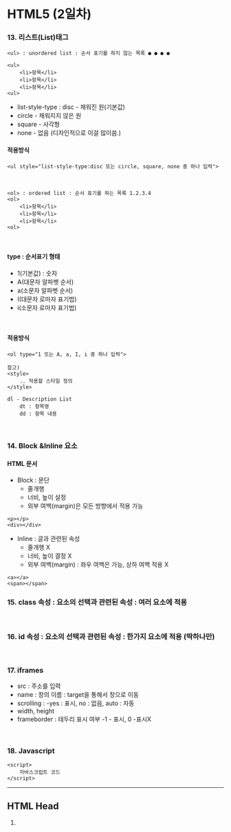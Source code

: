 # HTML5 (2일차)

### 13. 리스트(List)태그
```
<ul> : unordered list : 순서 표기를 하지 않는 목록 ● ● ● ●

<ul>
	<li>항목</li>
	<li>항목</li>
	<li>항목</li>
<ul>
```
- list-style-type : disc - 채워진 원(기본값)
- circle - 채워지지 않은 원
- square - 사각형
- none - 없음 (디자인적으로 이걸 많이씀.)

#### 적용방식
```
<ul style="list-style-type:disc 또는 circle, square, none 중 하나 입력">
```
<br>

```
<ol> : ordered list : 순서 표기를 하는 목록 1.2.3.4
<ol>
	<li>항목</li>
	<li>항목</li>
	<li>항목</li>
<ol>
```
<br>

#### type : 순서표기 형태
 - 1(기본값) : 숫자
 - A(대문자 알파벳 순서)
 - a(소문자 알파벳 순서)
 - I(대문자 로마자 표기법)
 - i(소문자 로마자 표기법)
<br>

#### 적용방식
```
<ol type="1 또는 A, a, I, i 중 하나 입력">
```

	참고) 
	<style>
		.. 적용할 스타일 정의
	</style>
	
	dl - Description List
		dt : 항목명
		dd : 항목 내용
<br>

### 14. Block &Inline 요소
#### HTML 문서
- Block : 문단
	- 줄개행
	- 너비, 높이 설정
	- 외부 여백(margin)은 모든 방향에서 적용 가능
```
<p></p>
<div></div>
```

- Inline : 글과 관련된 속성
	- 줄개행 X
	- 너비, 높이 결정 X
	- 외부 여백(margin) : 좌우 여백은 가능, 상하 여백 적용 X
```
<a></a>
<span></span>
```

### 15. class 속성 : 요소의 선택과 관련된 속성 : 여러 요소에 적용
<br>

### 16. id 속성 : 요소의 선택과 관련된 속성 : 한가지 요소에 적용 (딱하나만)
<br>

### 17. iframes
- src : 주소를 입력
- name : 창의 이름 : target을 통해서 창으로 이동
- scrolling : -yes : 표시, no : 없음, auto : 자동
- width, height
- frameborder : 테두리 표시 여부 -1 - 표시, 0 -표시X
<br>

### 18. Javascript
```
<script>
	자바스크립트 코드
</script>
```

--------------------
## HTML Head
1. <title> 요소 : 사이트제목 : 탭에 출력
2. <style> 요소 : 스타일시트를 적용하는 태그
3. <link> 요소 : 외부 CSS 파일을 연동할 때
4. <meta> 요소 : 사이트 정보
5. <script> 요소	: 자바스크립트
<br>

## 시멘틱 요소(Semantic Elements)
- 의미를 가진 태그를 의미.
- 이름만 봐도 알 수 있는 태그
```
<table>
<form>
<header> : 상단
<nav> : 메뉴
<section> 
<article>
<aside> 
<footer> : 하단
<main> : 문서의 메인 영역
```
<br>

### 1. 웹페이지의 영역을 정의하는 요소
<br>

### 2. 엔티티<Entities>
```
< : &lt;
> : &gt;
공백 1개 : &nbsp;
& :&amp;
&copy;
```

연습 사이트 dm.n-mk.kr
<br>

## Forms
```
<form>
	<input...>
</form>
```
<br>

## input
- type : 입력형태
- text : 한줄 텍스트
- password : 비밀번호 전용 - 안보임 처리
- radio : 여러개 중에서 한개 선택 (join.html)
	- name 속성이 같아야 하나의 그룹으로 묶인다. 값이 같으면 하나만 선택가능하게 바뀜
<br>

- label 태그로 감싸면 텍스트를 클릭해도 선택, 해제가 된다.
- checkbox : 여러개 중에서 여러개 선택
	- name 속성이 같아야 하나의 그룹으로 묶인다.
<br>

- checked : checkbox, radio 에서 체크된 상태
<br>

- date : 날짜 형식
- email : 이메일 형식 - 제출시에 형식을 체크, 형식이 이메일이 아니면 제출 X
- number : 숫자 형식
- color : 색상 선택
- range : 범위
- min : 최소값
- max : 최대값
- step : 증감단위
<br>

- submit : 양식 제출
- value : 버튼명
- reset : 입력항목 취소 :다시 입력
- button : submit 보다 더 선호
- type: button : 일반버튼
- submit : 제출버튼
<br>

- reset : 입력항목을 취소 : 다시 입력
	- name : 전송 데이터 항목의 이름
	- value : 입력 항목의 값
	- required : 필수 입력 항목 (미 기입시 제출 불가)
<br>

```		
join.html?userType=on&hobby=on&hobby=on&hobby=on
이름=값&이름=값
```
<br>

- select : 여러개중에서 선택(1개 또는 여러개)
  - option - value
		
		
		
